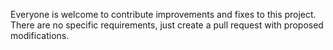 Everyone is welcome to contribute improvements and fixes to this project. There are no specific requirements, just create a pull request with proposed modifications.